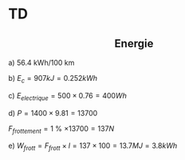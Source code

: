 # TD 



## <center>Energie

a) 56.4 kWh/100 km

b) $E_c = 907 kJ = 0.252 kWh$

c) $E_{electrique}=500 \times0.76 = 400 Wh$

d) $P = 1400 \times 9.81 = 13700$

$F_{frottement}= 1$ % $\times 13700 = 137 N$

e) $W_{frott}=F_{frott} \times l = 137 \times 100 = 13.7 MJ = 3.8kWh$


